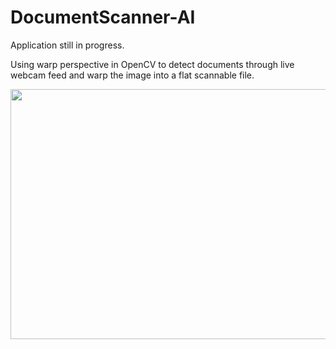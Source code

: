 # DocumentScanner-AI

Application still in progress.

Using warp perspective in OpenCV to detect documents through live webcam feed and warp the image into a flat scannable file.

<p align="center"><img src="https://i.imgur.com/5fp1tEJ.png" width="600" height="400"></p>
